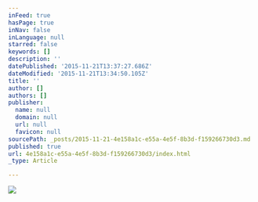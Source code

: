 ```yaml
---
inFeed: true
hasPage: true
inNav: false
inLanguage: null
starred: false
keywords: []
description: ''
datePublished: '2015-11-21T13:37:27.686Z'
dateModified: '2015-11-21T13:34:50.105Z'
title: ''
author: []
authors: []
publisher:
  name: null
  domain: null
  url: null
  favicon: null
sourcePath: _posts/2015-11-21-4e158a1c-e55a-4e5f-8b3d-f159266730d3.md
published: true
url: 4e158a1c-e55a-4e5f-8b3d-f159266730d3/index.html
_type: Article

---
```

![](https://the-grid-user-content.s3-us-west-2.amazonaws.com/65b9d2c1-7de6-41b3-ab6b-4891052820ac.jpg)